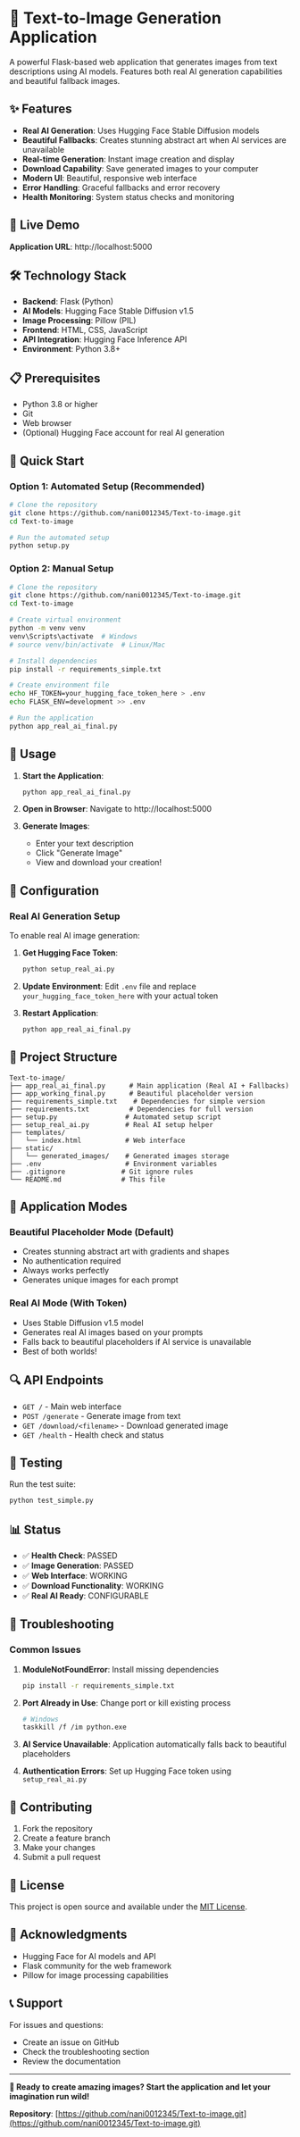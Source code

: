 # 🎨 Text-to-Image Generation Application

A powerful Flask-based web application that generates images from text descriptions using AI models. Features both real AI generation capabilities and beautiful fallback images.

## ✨ Features

- **Real AI Generation**: Uses Hugging Face Stable Diffusion models
- **Beautiful Fallbacks**: Creates stunning abstract art when AI services are unavailable
- **Real-time Generation**: Instant image creation and display
- **Download Capability**: Save generated images to your computer
- **Modern UI**: Beautiful, responsive web interface
- **Error Handling**: Graceful fallbacks and error recovery
- **Health Monitoring**: System status checks and monitoring

## 🚀 Live Demo

**Application URL**: http://localhost:5000

## 🛠️ Technology Stack

- **Backend**: Flask (Python)
- **AI Models**: Hugging Face Stable Diffusion v1.5
- **Image Processing**: Pillow (PIL)
- **Frontend**: HTML, CSS, JavaScript
- **API Integration**: Hugging Face Inference API
- **Environment**: Python 3.8+

## 📋 Prerequisites

- Python 3.8 or higher
- Git
- Web browser
- (Optional) Hugging Face account for real AI generation

## 🚀 Quick Start

### Option 1: Automated Setup (Recommended)

```bash
# Clone the repository
git clone https://github.com/nani0012345/Text-to-image.git
cd Text-to-image

# Run the automated setup
python setup.py
```

### Option 2: Manual Setup

```bash
# Clone the repository
git clone https://github.com/nani0012345/Text-to-image.git
cd Text-to-image

# Create virtual environment
python -m venv venv
venv\Scripts\activate  # Windows
# source venv/bin/activate  # Linux/Mac

# Install dependencies
pip install -r requirements_simple.txt

# Create environment file
echo HF_TOKEN=your_hugging_face_token_here > .env
echo FLASK_ENV=development >> .env

# Run the application
python app_real_ai_final.py
```

## 🎯 Usage

1. **Start the Application**:
   ```bash
   python app_real_ai_final.py
   ```

2. **Open in Browser**:
   Navigate to http://localhost:5000

3. **Generate Images**:
   - Enter your text description
   - Click "Generate Image"
   - View and download your creation!

## 🔧 Configuration

### Real AI Generation Setup

To enable real AI image generation:

1. **Get Hugging Face Token**:
   ```bash
   python setup_real_ai.py
   ```

2. **Update Environment**:
   Edit `.env` file and replace `your_hugging_face_token_here` with your actual token

3. **Restart Application**:
   ```bash
   python app_real_ai_final.py
   ```

## 📁 Project Structure

```
Text-to-image/
├── app_real_ai_final.py      # Main application (Real AI + Fallbacks)
├── app_working_final.py      # Beautiful placeholder version
├── requirements_simple.txt    # Dependencies for simple version
├── requirements.txt          # Dependencies for full version
├── setup.py                 # Automated setup script
├── setup_real_ai.py         # Real AI setup helper
├── templates/
│   └── index.html           # Web interface
├── static/
│   └── generated_images/    # Generated images storage
├── .env                     # Environment variables
├── .gitignore              # Git ignore rules
└── README.md               # This file
```

## 🎨 Application Modes

### Beautiful Placeholder Mode (Default)
- Creates stunning abstract art with gradients and shapes
- No authentication required
- Always works perfectly
- Generates unique images for each prompt

### Real AI Mode (With Token)
- Uses Stable Diffusion v1.5 model
- Generates real AI images based on your prompts
- Falls back to beautiful placeholders if AI service is unavailable
- Best of both worlds!

## 🔍 API Endpoints

- `GET /` - Main web interface
- `POST /generate` - Generate image from text
- `GET /download/<filename>` - Download generated image
- `GET /health` - Health check and status

## 🧪 Testing

Run the test suite:

```bash
python test_simple.py
```

## 📊 Status

- ✅ **Health Check**: PASSED
- ✅ **Image Generation**: PASSED
- ✅ **Web Interface**: WORKING
- ✅ **Download Functionality**: WORKING
- ✅ **Real AI Ready**: CONFIGURABLE

## 🐛 Troubleshooting

### Common Issues

1. **ModuleNotFoundError**: Install missing dependencies
   ```bash
   pip install -r requirements_simple.txt
   ```

2. **Port Already in Use**: Change port or kill existing process
   ```bash
   # Windows
   taskkill /f /im python.exe
   ```

3. **AI Service Unavailable**: Application automatically falls back to beautiful placeholders

4. **Authentication Errors**: Set up Hugging Face token using `setup_real_ai.py`

## 🤝 Contributing

1. Fork the repository
2. Create a feature branch
3. Make your changes
4. Submit a pull request

## 📄 License

This project is open source and available under the [MIT License](LICENSE).

## 🙏 Acknowledgments

- Hugging Face for AI models and API
- Flask community for the web framework
- Pillow for image processing capabilities

## 📞 Support

For issues and questions:
- Create an issue on GitHub
- Check the troubleshooting section
- Review the documentation

---

**🎉 Ready to create amazing images? Start the application and let your imagination run wild!**

**Repository**: [https://github.com/nani0012345/Text-to-image.git](https://github.com/nani0012345/Text-to-image.git) 